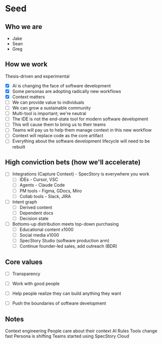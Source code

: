 # Seed


## Who we are

- Jake
- Sean
- Greg

## How we work

Thesis-driven and experimental
- [x] AI is changing the face of software development
- [x] Some personas are adopting radically new workflows
- [x] Context matters
- [ ] We can provide value to individuals
- [ ] We can grow a sustainable community
- [ ] Multi-tool is important; we're neutral
- [ ] The IDE is not the end-state tool for modern software development
- [ ] This will cause them to bring us to their teams
- [ ] Teams will pay us to help them manage context in this new workflow
- [ ] Context will replace code as the core artifact
- [ ] Everything about the software development lifecycle will need to be rebuilt

## High conviction bets (how we'll accelerate)

- [ ] Integrations (Capture Context) - SpecStory is everywhere you work
  - [ ] IDEs - Cursor, VSC
  - [ ] Agents - Claude Code
  - [ ] PM tools - Figma, GDocs, Miro
  - [ ] Collab tools - Slack, JIRA
- [ ] Intent graph
  - [ ] Derived content
  - [ ] Dependent docs
  - [ ] Decision state
- [ ] Bottoms-up distribution meets top-down purchasing
  - [ ] Educational content x1000
  - [ ] Social media x1000
  - [ ] SpecStory Studio (software production arm)
  - [ ] Continue founder-led sales, add outreach (BDR)

## Core values

- [ ] Transparency
- [ ] Work with good people
- [ ] Help people realize they can build anything they want
- [ ] Push the boundaries of software development



## Notes
Context engineering
People care about their context
AI Rules
Tools change fast
Persona is shifting
Teams started using SpecStory
Cloud
